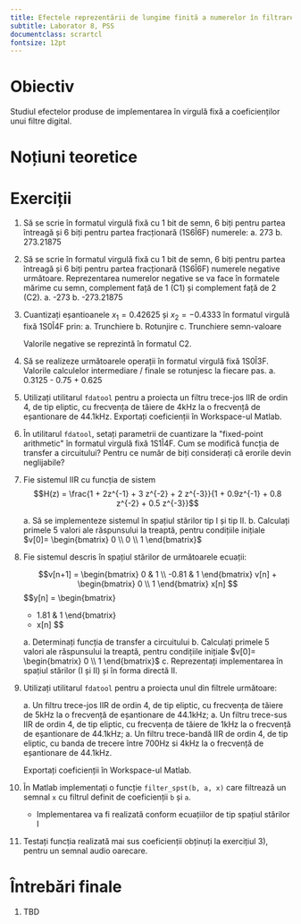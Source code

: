 ```yaml
---
title: Efectele reprezentării de lungime finită a numerelor în filtrarea digitală
subtitle: Laborator 8, PSS
documentclass: scrartcl
fontsize: 12pt
---
```


# Obiectiv

Studiul efectelor produse de implementarea în virgulă fixă a coeficienților
unui filtre digital.

# Noțiuni teoretice


# Exerciții

1. Să se scrie în formatul virgulă fixă cu 1 bit de semn, 6 biți pentru partea întreagă
și 6 biți pentru partea fracționară (1S6Î6F) numerele:
    a. 273
    b. 273.21875

1. Să se scrie în formatul virgulă fixă cu 1 bit de semn, 6 biți pentru partea întreagă
și 6 biți pentru partea fracționară (1S6Î6F) numerele negative următoare. 
Reprezentarea numerelor negative se va face în formatele mărime cu semn,
complement față de 1 (C1) și complement față de 2 (C2).
    a. -273
    b. -273.21875
    
1. Cuantizați eșantioanele $x_1 = 0.42625$ și $x_2 = -0.4333$ 
în formatul virgulă fixă 1S0Î4F prin:
    a. Trunchiere
    b. Rotunjire
    c. Trunchiere semn-valoare
    
    Valorile negative se reprezintă în formatul C2.
    
1. Să se realizeze următoarele operații în formatul virgulă fixă 1S0Î3F.
Valorile calculelor intermediare / finale se rotunjesc la fiecare pas.
    a. 0.3125 - 0.75 + 0.625
    

3. Utilizați utilitarul `fdatool` pentru a proiecta un filtru trece-jos IIR de ordin 4, de tip eliptic, 
cu frecvența de tăiere de 4kHz la o frecvență de eșantionare de 44.1kHz. Exportați coeficienții în Workspace-ul Matlab.

4. În utilitarul `fdatool`, setați parametrii de cuantizare la "fixed-point arithmetic" în formatul
virgulă fixă 1S1Î4F. Cum se modifică funcția de transfer a circuitului? 
Pentru ce număr de biți considerați că erorile devin neglijabile?

1. Fie sistemul IIR cu funcția de sistem 
	$$H(z) = \frac{1 + 2z^{-1} + 3 z^{-2} + 2 z^{-3}}{1 + 0.9z^{-1} + 0.8 z^{-2} + 0.5 z^{-3}}$$
	
	a. Să se implementeze sistemul în spațiul stărilor tip I și tip II.
    b. Calculați primele 5 valori ale răspunsului la treaptă, pentru condițiile inițiale 
	$v[0]=
	\begin{bmatrix}
	0 \\
	0 \\
	1
	\end{bmatrix}$

2. Fie sistemul descris în spațiul stărilor de următoarele ecuații:

	$$v[n+1] = 
	\begin{bmatrix}
	0     & 1 \\
	-0.81 & 1
	\end{bmatrix}
	v[n] + 
	\begin{bmatrix}
	0 \\
	1
	\end{bmatrix}
	x[n]
	$$
	$$y[n] = 
	\begin{bmatrix}
	- 1.81 & 1 
	\end{bmatrix}
	+ x[n]
	$$

	a. Determinați funcția de transfer a circuitului
	b. Calculați primele 5 valori ale răspunsului la treaptă, pentru condițiile inițiale 
	$v[0]=
	\begin{bmatrix}
	0 \\
	1
	\end{bmatrix}$
	c. Reprezentați implementarea în spațiul stărilor (I și II) și în forma directă II.

	
3. Utilizați utilitarul `fdatool` pentru a proiecta unul din filtrele următoare:
    
    a. Un filtru trece-jos IIR de ordin 4, de tip eliptic, cu frecvența de tăiere de 5kHz la o frecvență de eșantionare de 44.1kHz;
    a. Un filtru trece-sus IIR de ordin 4, de tip eliptic, cu frecvența de tăiere de 1kHz la o frecvență de eșantionare de 44.1kHz;
    a. Un filtru trece-bandă IIR de ordin 4, de tip eliptic, cu banda de trecere între 700Hz si 4kHz la o frecvență de eșantionare de 44.1kHz.
    
    Exportați coeficienții în Workspace-ul Matlab.
	
4. În Matlab implementați o funcție `filter_spst(b, a, x)` care filtrează un semnal `x`
cu filtrul definit de coeficienții `b` și `a`.
    - Implementarea va fi realizată conform ecuațiilor de tip spațiul stărilor I


5. Testați funcția realizată mai sus coeficienții obținuți la exercițiul 3), pentru un semnal audio oarecare.


# Întrebări finale

1. TBD

